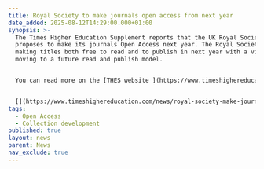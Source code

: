```yaml
---
title: Royal Society to make journals open access from next year
date_added: 2025-08-12T14:29:00.000+01:00
synopsis: >-
  The Times Higher Education Supplement reports that the UK Royal Society
  proposes to make its journals Open Access next year. The Royal Society will be
  making titles both free to read and to publish in next year with a view to
  moving to a future read and publish model.


  You can read more on the [THES website ](https://www.timeshighereducation.com/news/royal-society-make-journals-open-access-next-year)


  [](https://www.timeshighereducation.com/news/royal-society-make-journals-open-access-next-year)NB - free site registration is required to read this article[](https://www.timeshighereducation.com/news/royal-society-make-journals-open-access-next-year)
tags:
  - Open Access
  - Collection development
published: true
layout: news
parent: News
nav_exclude: true
---
```

